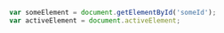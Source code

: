 ---
---

```javascript
var someElement = document.getElementById('someId');
var activeElement = document.activeElement;
```
